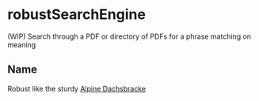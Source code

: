 # robustSearchEngine
(WIP) Search through a PDF or directory of PDFs for a phrase matching on meaning

## Name
Robust like the sturdy [Alpine Dachsbracke](https://en.wikipedia.org/wiki/Alpine_Dachsbracke)
